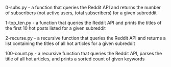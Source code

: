 0-subs.py - a function that queries the Reddit API and returns the number of subscribers (not active users, total subscribers) for a given subreddit

1-top_ten.py - a function that queries the Reddit API and prints the titles of the first 10 hot posts listed for a given subreddit

2-recurse.py - a recursive function that queries the Reddit API and returns a list containing the titles of all hot articles for a given subreddit

100-count.py - a recursive function that queries the Reddit API, parses the title of all hot articles, and prints a sorted count of given keywords
